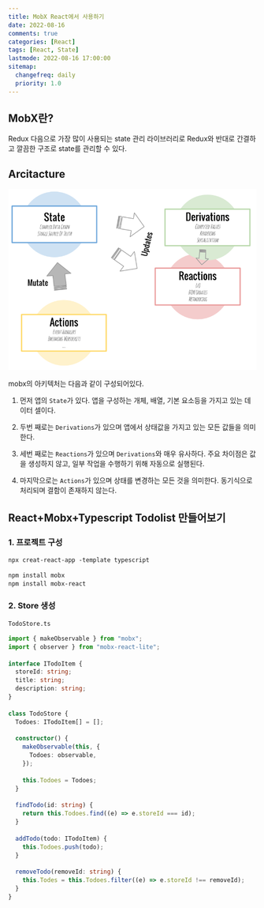 ```yaml
---
title: MobX React에서 사용하기
date: 2022-08-16
comments: true
categories: [React]
tags: [React, State]
lastmode: 2022-08-16 17:00:00
sitemap:
  changefreq: daily
  priority: 1.0
---
```


## MobX란?

Redux 다음으로 가장 많이 사용되는 state 관리 라이브러리로 Redux와 반대로 간결하고 깔끔한 구조로 state를 관리할 수 있다.

## Arcitacture

![mobx](/assets/img/post/mobx.png)

mobx의 아키텍처는 다음과 같이 구성되어있다.

1. 먼저 앱의 `State`가 있다. 앱을 구성하는 개체, 배열, 기본 요소등을 가지고 있는 데이터 셀이다.

2. 두번 째로는 `Derivations`가 있으며 앱에서 상태값을 가지고 있는 모든 값들을 의미한다.

3. 세번 째로는 `Reactions`가 있으며 `Derivations`와 매우 유사하다. 주요 차이점은 값을 생성하지 않고, 일부 작업을 수행하기 위해 자동으로 실행된다.

4. 마지막으로는 `Actions`가 있으며 상태를 변경하는 모든 것을 의미한다. 동기식으로 처리되며 결함이 존재하지 않는다.

## React+Mobx+Typescript Todolist 만들어보기

### 1. 프로젝트 구성

```ps
npx creat-react-app -template typescript
```

```ps
npm install mobx
npm install mobx-react
```

### 2. Store 생성

`TodoStore.ts`

```ts
import { makeObservable } from "mobx";
import { observer } from "mobx-react-lite";

interface ITodoItem {
  storeId: string;
  title: string;
  description: string;
}

class TodoStore {
  Todoes: ITodoItem[] = [];

  constructor() {
    makeObservable(this, {
      Todoes: observable,
    });

    this.Todoes = Todoes;
  }

  findTodo(id: string) {
    return this.Todoes.find((e) => e.storeId === id);
  }

  addTodo(todo: ITodoItem) {
    this.Todoes.push(todo);
  }

  removeTodo(removeId: string) {
    this.Todes = this.Todoes.filter((e) => e.storeId !== removeId);
  }
}
```
